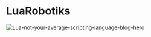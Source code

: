 # LuaRobotiks

<a href="https://ibb.co/2FNSdL9"><img src="https://i.ibb.co/b6JFXy0/Lua-not-your-average-scripting-language-blog-hero.jpg" alt="Lua-not-your-average-scripting-language-blog-hero" border="0"></a>
